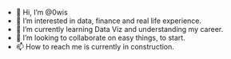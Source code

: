 - 👋 Hi, I’m @0wis
- 👀 I’m interested in data, finance and real life experience.
- 🌱 I’m currently learning Data Viz and understanding my career.
- 💞️ I’m looking to collaborate on easy things, to start.
- 📫 How to reach me is currently in construction.

<!---
0wis/0wis is a ✨ special ✨ repository because its `README.md` (this file) appears on your GitHub profile.
You can click the Preview link to take a look at your changes.
--->
